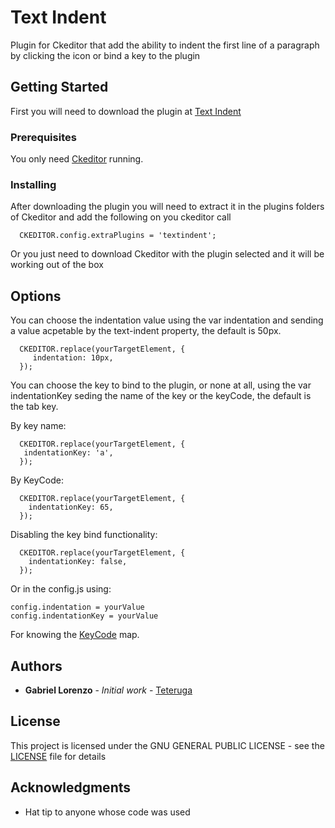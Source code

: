 # Text Indent 

Plugin for Ckeditor that add the ability to indent the first line of a paragraph by clicking the icon or bind a key to the plugin

## Getting Started

First you will need to download the plugin at [Text Indent](https://ckeditor.com/cke4/addon/textindent)

### Prerequisites

You only need [Ckeditor](https://ckeditor.com/cke4/builder) running.

### Installing

After downloading the plugin you will need to extract it in the plugins folders of Ckeditor and add the following on you ckeditor call

```
  CKEDITOR.config.extraPlugins = 'textindent';
```

Or you just need to download Ckeditor with the plugin selected and it will be working out of the box 

## Options

You can choose the indentation value using the var indentation and sending a value acpetable by the text-indent property, the default is 50px.

```
  CKEDITOR.replace(yourTargetElement, {
     indentation: 10px,
  });
```                    

You can choose the key to bind to the plugin, or none at all, using the var indentationKey seding the name of the key or the keyCode, the default is the tab key.

By key name:
```
  CKEDITOR.replace(yourTargetElement, {
   indentationKey: 'a',
  });
```
By KeyCode:
```
  CKEDITOR.replace(yourTargetElement, {
    indentationKey: 65,
  });
```
Disabling the key bind functionality:
```
  CKEDITOR.replace(yourTargetElement, {
    indentationKey: false,
  });
```
Or in the config.js using:
```
config.indentation = yourValue
config.indentationKey = yourValue
```

For knowing the [KeyCode](https://keycode.info/) map.

## Authors

* **Gabriel Lorenzo** - *Initial work* - [Teteruga](https://github.com/Teteruga)

## License

This project is licensed under the GNU GENERAL PUBLIC LICENSE - see the [LICENSE](LICENSE) file for details

## Acknowledgments

* Hat tip to anyone whose code was used
